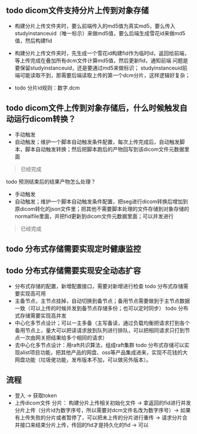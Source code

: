 ## todo dicom文件支持分片上传到对象存储
- 构建分片上传文件夹时，要么前端传入的md5值为真实md5，要么传入studyinstanceuid（唯一标示）来做md5值，要么后端生成雪花id来做md5值，然后构建fid
- 构建分片上传文件夹时，先生成一个雪花id构建fid作为临时id，返回给前端，等上传完成在叠加所有dcm文件计算md5值，然后更新fid，通知前端
  问题是要保留studyinstanceuid，还是要通过md5来做标识；
  studyinstanceuid前端可能读取不到，那需要后端读取上传的第一个dcm分片，这样逻辑好复杂；

- todo 分片id规则：数字.dcm

## todo dicom文件上传到对象存储后，什么时候触发自动运行dicom转换？
- 手动触发
- 自动触发；维护一个脚本自动触发条件配置，每次上传完成后，自动触发脚本，脚本自动触发转换；然后把脚本跑后的产物回写到该dicom文件元数据里面
> 已经完成

todo 预测结束后的结果产物怎么处理？
- 手动触发
- 自动触发；维护一个脚本自动触发条件配置，把seg进行dicom转换后增加到原dicom转化的json文件里；把其他不需要脚本处理的文件存储到对象存储的normalfile里面，并把fid更新到dicom文件元数据里面；可以并发进行
> 已经完成

## todo 分布式存储需要实现定时健康监控
## todo 分布式存储需要实现安全动态扩容
- 分布式存储的配置，新增配置接口，需要对新增进行检查
  todo 分布式存储需要实现高可用
- 主备节点，主节点挂掉，自动切换到备节点；备用节点需要做到于主节点数据一致（可以上传的时候并发到备节点存储多份；也可以定时同步）
  todo 分布式存储需要实现高并发
- 中心化多节点设计；可以一主多备（主写备读，通过负载均衡把请求打到各个备用节点上，量大可以把读请求放到队列进行排队，可以把相同请求只打到节点一次由网关把结果给多个相同的请求）
- 去中心化多节点设计：用raft共识算法，组成raft集群
  todo 分布式存储可以实现alist项目功能，把其他产品的网盘、oss等产品集成进来，实现不花钱的大网盘功能（垃圾佬功能，发布版本不加，可以做另外版本）。


## 流程
- 登入 -> 获取token
- 上传dicom文件
  分片：
  构建分片上传相关初始化文件 ->
  拿返回的fid进行并发分片上传（分片id为数字序号，所以需要对dcm文件名改为数字序号）->
  如果有上传失败的分片或者暂停了，可以把未上传的分片进行重传 ->
  请求分片合并接口来结束分片上传，传回的fid才是持久化的fid ->
  可以
